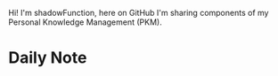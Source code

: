 Hi! I'm shadowFunction, here on GitHub I'm sharing components of my Personal Knowledge Management (PKM).

# Daily Note